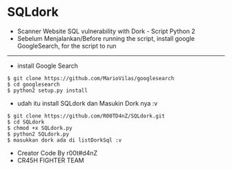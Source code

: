 # SQLdork
- Scanner Website SQL vulnerability with Dork - Script Python 2
- Sebelum Menjalankan/Before running the script, install google GoogleSearch, for the script to run
------
- install Google Search
```
$ git clone https://github.com/MarioVilas/googlesearch
$ cd googlesearch
$ python2 setup.py install
```
- udah itu install SQLdork dan Masukin Dork nya :v
```
$ git clone https://github.com/R00TD4nZ/SQLdork.git
$ cd SQLdork
$ chmod +x SQLdork.py
$ python2 SQLdork.py
$ masukkan dork ada di listDorkSql :v
```
- Creator Code By r00t#d4nZ
- CR45H FIGHTER TEAM
